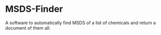 # MSDS-Finder
A software to automatically find MSDS of a list of chemicals and return a document of them all.
